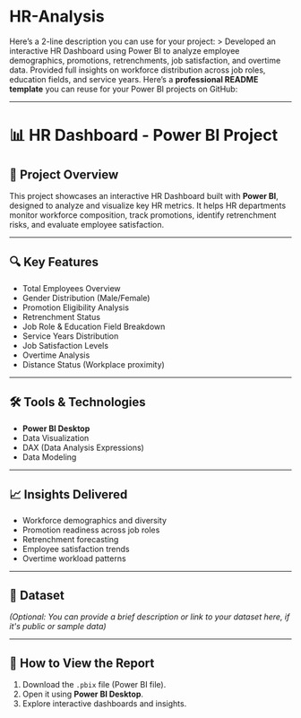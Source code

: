 # HR-Analysis
Here’s a 2-line description you can use for your project:  > Developed an interactive HR Dashboard using Power BI to analyze employee demographics, promotions, retrenchments, job satisfaction, and overtime data. Provided full insights on workforce distribution across job roles, education fields, and service years. 
Here’s a **professional README template** you can reuse for your Power BI projects on GitHub:

---

# 📊 HR Dashboard - Power BI Project

## 📌 Project Overview

This project showcases an interactive HR Dashboard built with **Power BI**, designed to analyze and visualize key HR metrics. It helps HR departments monitor workforce composition, track promotions, identify retrenchment risks, and evaluate employee satisfaction.

---

## 🔍 Key Features

* Total Employees Overview
* Gender Distribution (Male/Female)
* Promotion Eligibility Analysis
* Retrenchment Status
* Job Role & Education Field Breakdown
* Service Years Distribution
* Job Satisfaction Levels
* Overtime Analysis
* Distance Status (Workplace proximity)

---

## 🛠 Tools & Technologies

* **Power BI Desktop**
* Data Visualization
* DAX (Data Analysis Expressions)
* Data Modeling

---

## 📈 Insights Delivered

* Workforce demographics and diversity
* Promotion readiness across job roles
* Retrenchment forecasting
* Employee satisfaction trends
* Overtime workload patterns

---

## 📂 Dataset

*(Optional: You can provide a brief description or link to your dataset here, if it's public or sample data)*

---

## 🚀 How to View the Report

1. Download the `.pbix` file (Power BI file).
2. Open it using **Power BI Desktop**.
3. Explore interactive dashboards and insights.
